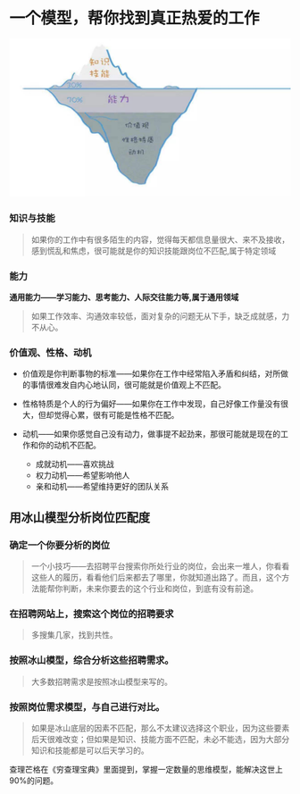 # 一个模型，帮你找到真正热爱的工作

![](./static/WechatIMG13.jpeg)

### 知识与技能
> 如果你的工作中有很多陌生的内容，觉得每天都信息量很大、来不及接收，感到慌乱和焦虑，很可能就是你的知识技能跟岗位不匹配,属于特定领域

### 能力
**通用能力——学习能力、思考能力、人际交往能力等,属于通用领域**

> 如果工作效率、沟通效率较低，面对复杂的问题无从下手，缺乏成就感，力不从心。


### 价值观、性格、动机

- 价值观是你判断事物的标准——如果你在工作中经常陷入矛盾和纠结，对所做的事情很难发自内心地认同，很可能就是价值观上不匹配。

- 性格特质是个人的行为偏好——如果你在工作中发现，自己好像工作量没有很大，但却觉得心累，很有可能是性格不匹配。

- 动机——如果你感觉自己没有动力，做事提不起劲来，那很可能就是现在的工作和你的动机不匹配。
    - 成就动机——喜欢挑战
    - 权力动机——希望影响他人
    - 亲和动机——希望维持更好的团队关系


## 用冰山模型分析岗位匹配度
### 确定一个你要分析的岗位
> 一个小技巧——去招聘平台搜索你所处行业的岗位，会出来一堆人，你看看这些人的履历，看看他们后来都去了哪里，你就知道出路了。而且，这个方法能帮你判断，未来你要去的这个行业和岗位，到底有没有前途。
### 在招聘网站上，搜索这个岗位的招聘要求 
> 多搜集几家，找到共性。
### 按照冰山模型，综合分析这些招聘需求。
> 大多数招聘需求是按照冰山模型来写的。
### 按照岗位需求模型，与自己进行对比。
> 如果是冰山底层的因素不匹配，那么不太建议选择这个职业，因为这些要素后天很难改变；但如果是知识、技能方面不匹配，未必不能选，因为大部分知识和技能都是可以后天学习的。

查理芒格在《穷查理宝典》里面提到，掌握一定数量的思维模型，能解决这世上90%的问题。












